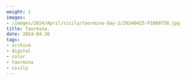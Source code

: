 ```yaml
---
weight: 1
images:
- /images/2024/April/sicily/taormina-day-2/20240425-P1080758.jpg
title: Taormina.
date: 2024-04-26
tags:
- archive
- digital
- color
- taormina
- sicily
---
```


